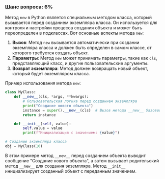 ### Шанс вопроса: 6%

Метод `new` в Python является специальным методом класса, который вызывается перед созданием экземпляра класса. Он используется для контроля и настройки процесса создания объекта и может быть переопределен в подклассах. Вот основные аспекты метода `new`:

1. **Вызов**: Метод `new` вызывается автоматически при создании экземпляра класса и должен быть определен в самом классе, от которого требуется создать объект.
2. **Параметры**: Метод `new` может принимать параметры, такие как `cls`, представляющий класс, и другие пользовательские аргументы.
3. **Возврат экземпляра**: Метод должен возвращать новый объект, который будет экземпляром класса.

Пример использования метода `new`:

```python
class MyClass:
    def __new__(cls, *args, **kwargs):
        # Пользовательская логика перед созданием экземпляра
        print("Создание нового объекта")
        instance = super().__new__(cls)  # Вызов метода __new__ базового класса
        return instance

    def __init__(self, value):
        self.value = value
        print(f"Инициализация с значением: {value}")

# Создание экземпляра класса
obj = MyClass(10)
```

В этом примере метод `__new__` перед созданием объекта выводит сообщение "Создание нового объекта", а затем вызывает родительский метод `__new__` для создания экземпляра. Метод `__init__` инициализирует созданный объект с переданным значением.